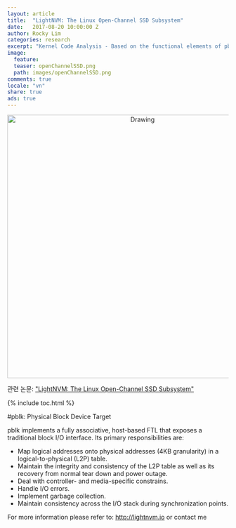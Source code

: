 ```yaml
---
layout: article
title:  "LightNVM: The Linux Open-Channel SSD Subsystem"
date:   2017-08-20 10:00:00 Z
author: Rocky Lim
categories: research
excerpt: "Kernel Code Analysis - Based on the functional elements of pblk"
image:
  feature:
  teaser: openChannelSSD.png
  path: images/openChannelSSD.png
comments: true
locale: "vn"
share: true
ads: true
---
```


<p style="text-align: center;">
	<img src="{{ site.url }}/images/openChannelSSD.png" alt="Drawing" style="width: 600;"/>
</p>

관련 논문:  <a href="/publication/fast17-bjorling.pdf">"LightNVM: The Linux Open-Channel SSD Subsystem"</a>

{% include toc.html %}

#pblk: Physical Block Device Target

pblk implements a fully associative, host-based FTL that exposes a traditional
block I/O interface. Its primary responsibilities are:

  - Map logical addresses onto physical addresses (4KB granularity) in a
    logical-to-physical (L2P) table.
  - Maintain the integrity and consistency of the L2P table as well as its
    recovery from normal tear down and power outage.
  - Deal with controller- and media-specific constrains.
  - Handle I/O errors.
  - Implement garbage collection.
  - Maintain consistency across the I/O stack during synchronization points.

For more information please refer to: <http://lightnvm.io> or contact me
